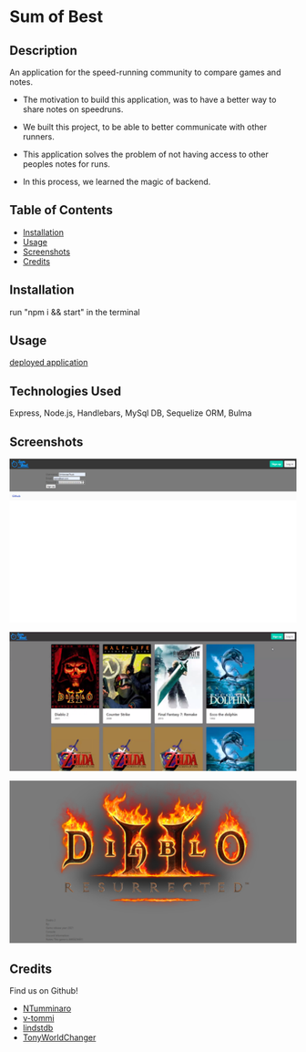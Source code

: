 # Sum of Best

## Description

An application for the speed-running community to compare games and notes.


- The motivation to build this application, was to have a better way to share notes on speedruns.

- We built this project, to be able to better communicate with other runners.

- This application solves the problem of not having access to other peoples notes for runs.

- In this process, we learned the magic of backend.

## Table of Contents 

- [Installation](#installation)
- [Usage](#usage)
- [Screenshots](#screenshots)
- [Credits](#credits)


## Installation

run "npm i && start" in the terminal

## Usage

[deployed application](https://sum-of-best.herokuapp.com/)

## Technologies Used

Express, Node.js, Handlebars, MySql DB, Sequelize ORM, Bulma


## Screenshots

![login-screenshot](assets/images/login-screenshot.png)

![homepage-screenshot](assets/images/main-screenshot.png)

![game-screenshot](assets/images/game-screenshot.png)

## Credits

Find us on Github!

- [NTumminaro](https://github.com/NTumminaro)
- [v-tommi](https://github.com/v-tommi)
- [lindstdb](https://github.com/lindstdb)
- [TonyWorldChanger](https://github.com/TonyWorldChanger)

